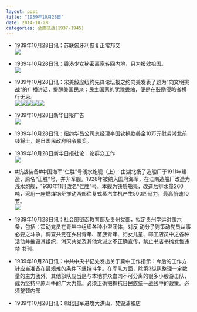 ```yaml
---
layout: post
title: "1939年10月28日"
date: 2014-10-28
categories: 全面抗战(1937-1945)
---
```


<meta name="referrer" content="no-referrer" />

- 1939年10月28日讯：苏联匈牙利恢复正常邦交 <br/><img src="https://ww2.sinaimg.cn/large/aca367d8jw1elr8titseuj206i0io0th.jpg" />

- 1939年10月28日讯：香港少女秘密离家转回内地，只为报效祖国。 <br/><img src="https://ww1.sinaimg.cn/large/aca367d8jw1elr72s8xu4j2059070jrh.jpg" />

- 1939年10月28日讯：宋美龄应纽约先锋论坛报之约向美发表了题为”向文明挑战“的广播讲话，提醒美国民众：民主国家的犹豫畏缩，便是在鼓励侵略者横行无忌。 <br/><img src="https://ww1.sinaimg.cn/large/aca367d8jw1elr5cch1atj209x0dwweq.jpg" /><img src="https://ww4.sinaimg.cn/large/aca367d8jw1elr5ccseodj20bz0dwjsn.jpg" /><img src="https://ww1.sinaimg.cn/large/aca367d8jw1elr5ccvo25j20hr0e2mz9.jpg" /><img src="https://ww3.sinaimg.cn/large/aca367d8jw1elr5cczmozj20hx0e5gno.jpg" /><img src="https://ww4.sinaimg.cn/large/aca367d8jw1elr5cd390fj20hu0eodi2.jpg" />

- 1939年10月28日新华日报广告 <br/><img src="https://ww4.sinaimg.cn/large/aca367d8jw1elqwo75p3mj20j80do0v9.jpg" />

- 1939年10月28日讯：纽约华昌公司总经理李国钦捐款美金10万元慰劳湘北前线将士，是日国民政府明令嘉奖。 

- 1939年10月28日新华日报社论：论群众工作 <br/><img src="https://ww4.sinaimg.cn/large/aca367d8jw1elqpqmbaonj210q0gxq8q.jpg" />

- #抗战装备#中国海军“仁胜”号浅水炮舰（上）：由湖北扬子造船厂于1911年建造，原名“正胜”号，并非军舰。1928年被纳入国府海军，在江南造船厂改造为浅水炮舰，1930年11月改名“仁胜”号。本舰为铁质船壳，改造后排水量260吨，采用一座燃煤锅炉推动两部往复式蒸汽主机产生500匹马力，最高航速10节。 <br/><img src="https://ww2.sinaimg.cn/large/aca367d8jw1elqn4cfwuej20m80etwho.jpg" />

- 1939年10月28日讯：社会部密函教育部及贵州党部，拟定贵州学运对策六条，包括：策动党员在青年中组织各种小型团体，对反 动分子则策动党员从事必要之斗争，调查共党在乡村青年、苗族青年、妇女儿童、邮工店员中之各种活动并摧毁其组织，消灭共党及其他党派之不正确宣传，禁止书店书摊发售违禁 书刊。 

- 1939年10月28日讯：中共中央书记处发出关于冀中工作指示：今后的工作方针应当准备在最艰难的条件下坚持斗争。在军队方面，除第3纵队整理一定数量的主力团外，其他部队应当是与本地群众血肉不可分离的很多小股游击队，成为坚持平原斗争的广大力量。必须正确把握抗日民族统一战线中的政策。必须整顿内部 

- 1939年10月28日讯：鄂北日军进攻大洪山，焚毁浦和店 

